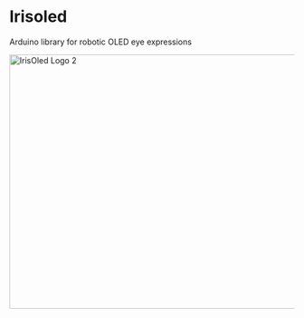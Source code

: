 # Irisoled
Arduino library for robotic OLED eye expressions

<img width="896" height="449" alt="IrisOled Logo 2" src="https://github.com/user-attachments/assets/4080699c-15bc-4735-b696-fb595bec3371" />
